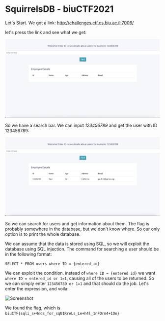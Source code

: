 # SquirrelsDB - biuCTF2021

Let's Start. We got a link: http://challenges.ctf.cs.biu.ac.il:7006/

let's press the link and see what we get:

![Screenshot](1.png) 

So we have a search bar. We can input *123456789* and get the user with ID 123456789:

![Screenshot](2.png) 

So we can search for users and get information about them. The flag is probably somewhere in the database, but we 
don't know where. So our only option is to print the whole database.

We can assume that the data is stored using SQL, so we will exploit the database using SQL injection. 
The command for searching a user should be in the following format:
```
SELECT * FROM users where ID = {entered_id}
```

We can exploit the condition. instead of ```where ID = {entered id}``` we want ```where ID = entered_id or 1=1```,
causing all of the users to be returned. 
So we can simply enter 
```123456789 or 1=1``` 
and that should do the job.
Let's enter the expression, and voila:

![Screenshot](3.png) 


We found the flag, which is ```biuCTF{sqli_s+4nds_for_sqU1RreLs_Le+h4l_1nFOrm4+1On}```
